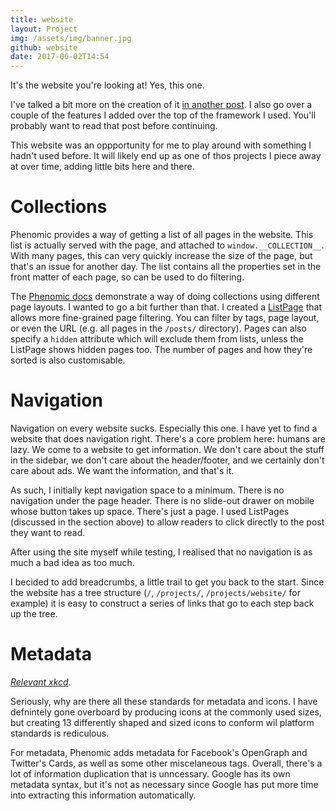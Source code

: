 ```yaml
---
title: website
layout: Project
img: /assets/img/banner.jpg
github: website
date: 2017-06-02T14:54
---
```


It's the website you're looking at! Yes, this one.

I've talked a bit more on the creation of it [in another post](/posts/this-website/). I also go over a couple of the features I added over the top of the framework I used. You'll probably want to read that post before continuing.

This website was an oppportunity for me to play around with something I hadn't used before. It will likely end up as one of thos projects I piece away at over time, adding little bits here and there.

# Collections

Phenomic provides a way of getting a list of all pages in the website. This list is actually served with the page, and attached to `window.__COLLECTION__`. With many pages, this can very quickly increase the size of the page, but that's an issue for another day. The list contains all the properties set in the front matter of each page, so can be used to do filtering.

The [Phenomic docs](https://phenomic.io/docs/usage/collections/) demonstrate a way of doing collections using different page layouts. I wanted to go a bit further than that. I created a [ListPage](https://github.com/s-thom/website/blob/develop/src/pages/ListPage/index.js) that allows more fine-grained page filtering. You can filter by tags, page layout, or even the URL (e.g. all pages in the `/posts/` directory). Pages can also specify a `hidden` attribute which will exclude them from lists, unless the ListPage shows hidden pages too. The number of pages and how they're sorted is also customisable.

# Navigation

Navigation on every website sucks. Especially this one. I have yet to find a website that does navigation right. There's a core problem here: humans are lazy. We come to a website to get information. We don't care about the stuff in the sidebar, we don't care about the header/footer, and we certainly don't care about ads. We want the information, and that's it.

As such, I initially kept navigation space to a minimum. There is no navigation under the page header. There is no slide-out drawer on mobile whose button takes up space. There's just a page. I used ListPages (discussed in the section above) to allow readers to click directly to the post they want to read.

After using the site myself while testing, I realised that no navigation is as much a bad idea as too much.

I becided to add breadcrumbs, a little trail to get you back to the start. Since the website has a tree structure (`/`, `/projects/`, `/projects/website/` for example) it is easy to construct a series of links that go to each step back up the tree.

# Metadata

*[Relevant xkcd](https://xkcd.com/927/).*

Seriously, why are there all these standards for metadata and icons. I have defnintely gone overboard by producing icons at the commonly used sizes, but creating 13 differently shaped and sized icons to conform wil platform standards is rediculous.

For metadata, Phenomic adds metadata for Facebook's OpenGraph and Twitter's Cards, as well as some other miscelaneous tags. Overall, there's a lot of information duplication that is unncessary. Google has its own metadata syntax, but it's not as necessary since Google has put more time into extracting this information automatically.
